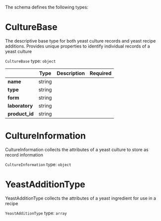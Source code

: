 The schema defines the following types:

# CultureBase
The descriptive base type for both yeast culture records and yeast recipe additions. Provides unique properties to identify individual records of a yeast culture
  
`CultureBase` type: `object`

|   |Type|Description|Required|
|---|----|-----------|--------|
|**name**|string|| |
|**type**|string|| |
|**form**|string|| |
|**laboratory**|string|| |
|**product_id**|string|| |
# CultureInformation
CultureInformation collects the attributes of a yeast culture to store as record information
  
`CultureInformation` type: `object`

# YeastAdditionType
YeastAdditionType collects the attributes of a yeast ingredient for use in a recipe
  
`YeastAdditionType` type: `array`

